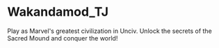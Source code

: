 # Wakandamod_TJ
Play as Marvel's greatest civilization in Unciv. Unlock the secrets of the Sacred Mound and conquer the world!
